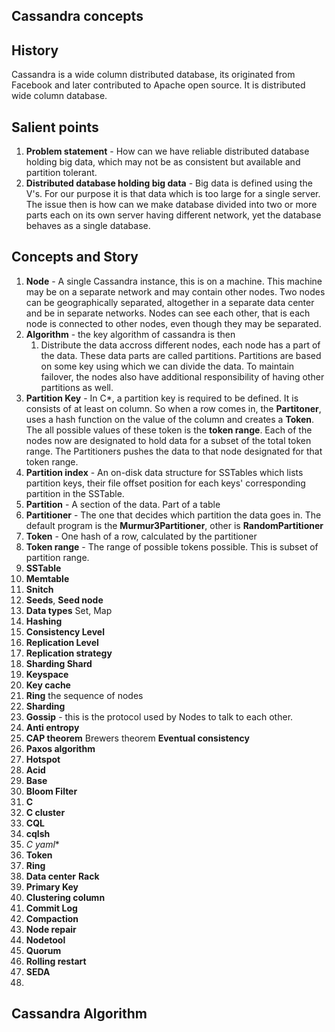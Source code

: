 ## Cassandra concepts

## History
Cassandra is a wide column distributed database, its originated from Facebook and later contributed to Apache open source.  It is distributed wide column database. 

## Salient points
1. **Problem statement** - How can we have  reliable distributed database holding big data, which may not be as consistent but available and partition tolerant. 
2. **Distributed database holding big data** - Big data is defined using the V's. For our purpose it is that data which is too large for a single server. The issue then is how can we make database divided into two or more parts each on its own server having different network, yet the database behaves as a single database. 

## Concepts  and Story
1. **Node** - A single Cassandra instance, this is on a machine. This machine may be on a separate  network and may contain other nodes. Two nodes can be geographically separated, altogether in a separate data center and be in separate networks. Nodes can see each other, that is each node is connected to other nodes, even though they may be separated.  
2. **Algorithm** - the key algorithm of cassandra is then 
	1. Distribute the data accross different nodes, each node has a part of the data. These data parts are called partitions. Partitions are based on some key using which we can divide the data. To maintain failover, the nodes also have additional responsibility of having other partitions as well.  
3. **Partition Key** - In C*, a partition key is required to be defined. It is consists of at least on column. So when a row comes in, the **Partitoner**, uses a hash function on the value of the column and creates a **Token**. The all possible values of these token is the **token range**.  Each of the nodes now are designated to hold data for a subset of the total token range. The Partitioners pushes the data to that node designated for that token range.  
4. **Partition index** - An on-disk data structure for SSTables which lists partition keys, their file offset position for each keys' corresponding partition in the SSTable.
5. **Partition** - A section of the data.  Part of a table
6. **Partitioner** - The one that decides which partition the data goes in. The default program is the **Murmur3Partitioner**, other is **RandomPartitioner**
7. **Token** - One hash of a row, calculated by the partitioner
8. **Token range** - The range of possible tokens possible. This is subset of partition range.
9. **SSTable**
10. **Memtable** 
11. **Snitch**
12. **Seeds**, **Seed node**
13. **Data types** Set, Map 	
14. **Hashing**
15. **Consistency Level**
16. **Replication Level**
17. **Replication strategy**
18. **Sharding Shard**
19. **Keyspace**
20.  **Key cache**
21. **Ring** the sequence of nodes
22.  **Sharding**
23. **Gossip** - this is the protocol used by Nodes to talk to each other.
24. **Anti entropy**
25. **CAP theorem** Brewers theorem **Eventual consistency**
26. **Paxos algorithm**
27. **Hotspot**
28. **Acid**
29. **Base**
30. **Bloom Filter**
31. **C**
32. **C cluster**
33. **CQL**
34. **cqlsh**
35. **C* yaml**
36. **Token**
37. **Ring**
38. **Data center** **Rack**
39. **Primary Key**
40. **Clustering column**
41. **Commit Log**
42. **Compaction**
43. **Node repair**
44. **Nodetool**
45. **Quorum**
46. **Rolling restart**
47. **SEDA**
48. 

## Cassandra Algorithm
<!--stackedit_data:
eyJoaXN0b3J5IjpbLTg0NDEyNDI3MSwyMTUxOTQzNjEsNTgyMT
EzMTQyLC01NDc4OTE3NDUsMTk4Mjk1ODI5Nyw4MjYwNDQxNDYs
LTEyODI5NTk3NzQsLTQ5NjY3MzcwNSwtNTQ3NzU0MDI4LC0xNT
Y5NDg0OTg1LC03MzA0NzczNzgsMTUzNTIxMjc0OSw2MTc4OTQ2
OTYsLTE2NDMwNTk0NTFdfQ==
-->